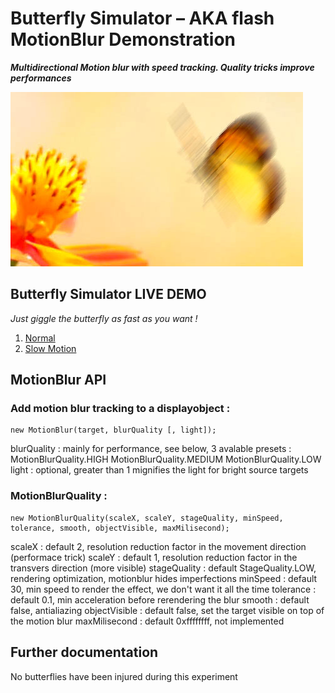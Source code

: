 Butterfly Simulator –  AKA flash MotionBlur Demonstration
==============

***Multidirectional Motion blur with speed tracking. Quality tricks improve performances***

![preview](/assets/img/motionblur.jpg?raw=true "preview")  

## Butterfly Simulator LIVE DEMO

*Just giggle the butterfly as fast as you want !*  
1. [Normal](http://aekuo.com/mathieu/butterfly/index.html)  
2. [Slow Motion](http://aekuo.com/mathieu/butterfly/slow_motion.html)  

## MotionBlur API  

### Add motion blur tracking to a displayobject :

	new MotionBlur(target, blurQuality [, light]);

blurQuality : mainly for performance, see below, 3 avalable presets :
	MotionBlurQuality.HIGH
	MotionBlurQuality.MEDIUM
	MotionBlurQuality.LOW
light : optional, greater than 1 mignifies the light for bright source targets

### MotionBlurQuality :

	new MotionBlurQuality(scaleX, scaleY, stageQuality, minSpeed, tolerance, smooth, objectVisible, maxMilisecond);

scaleX : default 2, resolution reduction factor in the movement direction (performace trick)
scaleY : default 1, resolution reduction factor in the transvers direction (more visible)
stageQuality : default StageQuality.LOW, rendering optimization, motionblur hides imperfections
minSpeed : default 30, min speed to render the effect, we don't want it all the time
tolerance : default 0.1, min acceleration before rerendering the blur 
smooth : default false, antialiazing
objectVisible : default false, set the target visible on top of the motion blur
maxMilisecond : default 0xffffffff, not implemented

## Further documentation  

No butterflies have been injured during this experiment